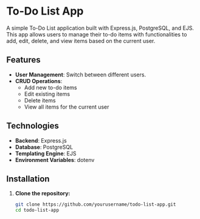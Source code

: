# To-Do List App

A simple To-Do List application built with Express.js, PostgreSQL, and EJS. This app allows users to manage their to-do items with functionalities to add, edit, delete, and view items based on the current user.

## Features

- **User Management**: Switch between different users.
- **CRUD Operations**:
  - Add new to-do items
  - Edit existing items
  - Delete items
  - View all items for the current user

## Technologies

- **Backend**: Express.js
- **Database**: PostgreSQL
- **Templating Engine**: EJS
- **Environment Variables**: dotenv

## Installation

1. **Clone the repository:**

   ```bash
   git clone https://github.com/yourusername/todo-list-app.git
   cd todo-list-app
